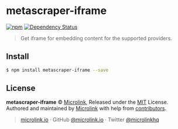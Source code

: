 # metascraper-iframe

[![npm](https://img.shields.io/npm/v/metascraper-iframe.svg?style=flat-square)](https://www.npmjs.com/package/metascraper-iframe)
[![Dependency Status](https://david-dm.org/microlinkhq/metascraper.svg?path=packages/metascraper-iframe&style=flat-square)](https://david-dm.org/microlinkhq/metascraper?path=packages/metascraper-iframe)

> Get iframe for embedding content for the supported providers.

## Install

```bash
$ npm install metascraper-iframe --save
```

## License

**metascraper-iframe** © [Microlink](https://microlink.io), Released under the [MIT](https://github.com/microlinkhq/metascraper/blob/master/LICENSE.md) License.<br>
Authored and maintained by [Microlink](https://microlink.io) with help from [contributors](https://github.com/microlinkhq/metascraper/contributors).

> [microlink.io](https://microlink.io) · GitHub [@microlink.io](https://github.com/microlinkhq) · Twitter [@microlinkhq](https://twitter.com/microlinkhq)
